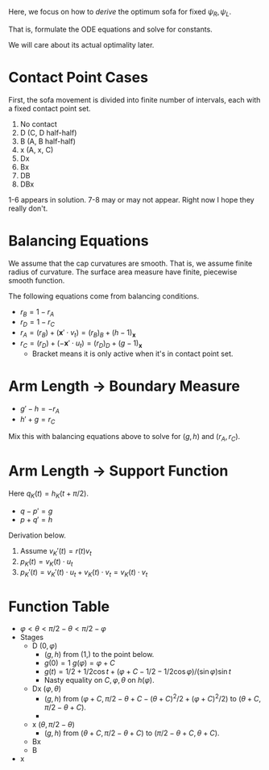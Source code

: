Here, we focus on how to _derive_ the optimum sofa for fixed $\psi_R, \psi_L$.

That is, formulate the ODE equations and solve for constants.

We will care about its actual optimality later.

# Contact Point Cases

First, the sofa movement is divided into finite number of intervals, each with a fixed contact point set.

1. No contact
2. D (C, D half-half)
3. B (A, B half-half)
4. x (A, x, C)
5. Dx
6. Bx
7. DB
8. DBx

1-6 appears in solution. 7-8 may or may not appear. Right now I hope they really don't.

# Balancing Equations

We assume that the cap curvatures are smooth. That is, we assume finite radius of curvature. The surface area measure have finite, piecewise smooth function.

The following equations come from balancing conditions.

 - $r_B = 1 - r_A$
 - $r_D = 1 - r_C$
 - $r_A = (r_B) + (\mathbf{x}' \cdot v_t) = (r_B)_B + (h - 1)_\mathbf{x}$
 - $r_C = (r_D) + (-\mathbf{x}' \cdot u_t) = (r_D)_D + (g - 1)_\mathbf{x}$
	- Bracket means it is only active when it's in contact point set.

# Arm Length -> Boundary Measure

- $g' - h = - r_A$
- $h' + g = r_C$

Mix this with balancing equations above to solve for $(g, h)$ and $(r_A, r_C)$.

# Arm Length -> Support Function

Here $q_K(t) = h_K(t + \pi/2)$.

- $q - p' = g$
- $p + q' = h$

Derivation below.

1. Assume $v_K'(t) = r(t) v_t$
2. $p_K(t) = v_K(t) \cdot u_t$
3. $p_K'(t) = v_K'(t) \cdot u_t + v_K(t) \cdot v_t = v_K(t) \cdot v_t$

# Function Table

- $\varphi < \theta < \pi/2 - \theta < \pi/2 - \varphi$
- Stages
	- D $(0, \varphi)$
		- $(g, h)$ from $(1, )$ to the point below.
		- $g(0)=1$ $g(\varphi) = \varphi + C$
		- $g(t) = 1/2 + 1/2 \cos t + \left( \varphi + C - 1/2 - 1/2 \cos \varphi \right)/(\sin \varphi) \sin t$
		- Nasty equality on $C, \varphi, \theta$ on $h(\varphi)$.
	- Dx $(\varphi, \theta)$
		- $(g, h)$ from $(\varphi + C, \pi/2 - \theta + C - (\theta+C)^2/2 + (\varphi+C)^2/2)$ to $(\theta + C, \pi/2 - \theta + C)$.
		- 
	- x $(\theta, \pi/2 - \theta)$
		- $(g, h)$ from $(\theta + C, \pi/2 - \theta + C)$ to $(\pi/2 - \theta + C, \theta + C)$.
	- Bx
	- B
- x 